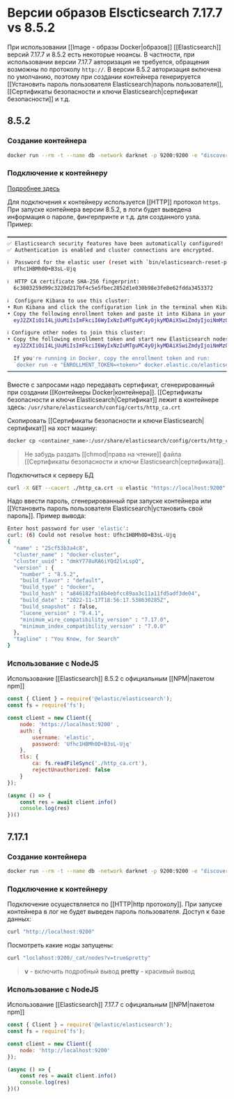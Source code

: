 # Версии образов Elscticsearch 7.17.7 vs 8.5.2

При использовании [[Image - образы Docker|образов]] [[Elasticsearch]] версий 7.17.7 и 8.5.2 есть некоторые нюансы. В частности, при использовании версии 7.17.7 авторизация не требуется, обращения возможны по протоколу `http://`. В версии 8.5.2 авторизация включена по умолчанию, поэтому при создании контейнера генерируется [[Установить пароль пользователя Elasticsearch|пароль пользователя]], [[Сертификаты безопасности и ключи Elasticsearch|сертификат безопасности]] и т.д.

## 8.5.2

### Создание контейнера

```bash
docker run --rm -t --name db -network darknet -p 9200:9200 -e "discovery.type=single-node" --memory=512m elasticsearch:8.5.2
```

### Подключение к контейнеру

[Подробнее здесь](https://www.elastic.co/guide/en/elasticsearch/reference/current/docker.html#docker-cli-run-dev-mode)

Для подключения к контейнеру используется [[HTTP]] протокол `https`. При запуске контейнера версии 8.5.2, в логи будет выведена информация о пароле, фингерпринте и т.д. для созданного узла. Пример:

```bash
━━━━━━━━━━━━━━━━━━━━━━━━━━━━━━━━━━━━━━━━━━━━━━━━━━━━━━━━━━━━━━━━━━━━━━━━━━━━━━━━━
✅ Elasticsearch security features have been automatically configured!
✅ Authentication is enabled and cluster connections are encrypted.

ℹ️  Password for the elastic user (reset with `bin/elasticsearch-reset-password -u elastic`):
  Ufhc1HBMh0D+B3sL-Ujq

ℹ️  HTTP CA certificate SHA-256 fingerprint:
  6c3803259d99c3220d217bf4c5e5fbec2852d1e030b98e3fe8e62fdda3453372

ℹ️  Configure Kibana to use this cluster:
• Run Kibana and click the configuration link in the terminal when Kibana starts.
• Copy the following enrollment token and paste it into Kibana in your browser (valid for the next 30 minutes):
  eyJ2ZXIiOiI4LjUuMiIsImFkciI6WyIxNzIuMTguMC4yOjkyMDAiXSwiZmdyIjoiNmMzODAzMjU5ZDk5YzMyMjBkMjE3YmY0YzVlNWZiZWMyODUyZDFlMDMwYjk4ZTNmZThlNjJmZGRhMzQ1MzM3MiIsImtleSI6IlhPUDczSVFCOG5IT0YtOUdydy1lOlJCQWlTdGU0UWNLaTFKVnROeTk3TGcifQ==

ℹ️ Configure other nodes to join this cluster:
• Copy the following enrollment token and start new Elasticsearch nodes with `bin/elasticsearch --enrollment-token <token>` (valid for the next 30 minutes):
  eyJ2ZXIiOiI4LjUuMiIsImFkciI6WyIxNzIuMTguMC4yOjkyMDAiXSwiZmdyIjoiNmMzODAzMjU5ZDk5YzMyMjBkMjE3YmY0YzVlNWZiZWMyODUyZDFlMDMwYjk4ZTNmZThlNjJmZGRhMzQ1MzM3MiIsImtleSI6Ilh1UDczSVFCOG5IT0YtOUdyd19XOnNqeXM5UVNUUkgya3B2amtxWGJzSncifQ==

  If you're running in Docker, copy the enrollment token and run:
  `docker run -e "ENROLLMENT_TOKEN=<token>" docker.elastic.co/elasticsearch/elasticsearch:8.5.2`
━━━━━━━━━━━━━━━━━━━━━━━━━━━━━━━━━━━━━━━━━━━━━━━━━━━━━━━━━━━━━━━━━━━━━━━━━━━━━━━━━
```

Вместе с запросами надо передавать сертификат, сгенерированный при создании [[Контейнеры Docker|контейнера]]. [[Сертификаты безопасности и ключи Elasticsearch|Сертификат]]  лежит в контейнере здесь: `/usr/share/elasticsearch/config/certs/http_ca.crt`

 Скопировать [[Сертификаты безопасности и ключи Elasticsearch|сертификат]] на хост машину:

```bash
docker cp <container_name>:/usr/share/elasticsearch/config/certs/http_ca.crt .
```

>Не забудь раздать [[chmod|права на чтение]] файла [[Сертификаты безопасности и ключи Elasticsearch|сертификата]].

Подключиться к серверу БД

```bash
curl -X GET --cacert ./http_ca.crt -u elastic "https://localhost:9200"
```

Надо ввести пароль, сгенерированный при запуске контейнера или [[Установить пароль пользователя Elasticsearch|установить свой пароль]].
Пример вывода:
```bash
Enter host password for user 'elastic':
curl: (6) Could not resolve host: Ufhc1HBMh0D+B3sL-Ujq
{
  "name" : "25cf53b3a4c8",
  "cluster_name" : "docker-cluster",
  "cluster_uuid" : "dmkY778uRA6iYQd2lxLspQ",
  "version" : {
    "number" : "8.5.2",
    "build_flavor" : "default",
    "build_type" : "docker",
    "build_hash" : "a846182fa16b4ebfcc89aa3c11a11fd5adf3de04",
    "build_date" : "2022-11-17T18:56:17.538630285Z",
    "build_snapshot" : false,
    "lucene_version" : "9.4.1",
    "minimum_wire_compatibility_version" : "7.17.0",
    "minimum_index_compatibility_version" : "7.0.0"
  },
  "tagline" : "You Know, for Search"
}

```

### Использование с NodeJS

Использование [[Elasticsearch]] 8.5.2 с официальным [[NPM|пакетом npm]]

```js
const { Client } = require('@elastic/elasticsearch');
const fs = require('fs');

const client = new Client({
	node: 'https://localhost:9200' ,
	auth: {
		username: 'elastic',
		password: 'Ufhc1HBMh0D+B3sL-Ujq'
	},
	tls: {
		ca: fs.readFileSync('./http_ca.crt'),
		rejectUnauthorized: false
	}
});

(async () => {
	const res = await client.info()
	console.log(res)
})()
```


## 7.17.1

### Создание контейнера

```bash
docker run --rm -t --name db -network darknet -p 9200:9200 -e "discovery.type=single-node" --memory=512m elasticsearch:7.17.7
```

### Подключение к контейнеру

Подключение осуществляется по [[HTTP|http протоколу]]. При запуске контейнера в лог не будет выведен пароль пользователя. Доступ к базе данных:
```bash
curl "http://localhost:9200"
```

Посмотреть какие ноды запущены:
```bash
curl "loclahost:9200/_cat/nodes?v=true&pretty"
```

>**v** - включить подробный вывод
>**pretty** - красивый вывод

### Использование с NodeJS

Использование [[Elasticsearch]] 7.17.7 с официальным [[NPM|пакетом npm]]

```js
const { Client } = require('@elastic/elasticsearch');
const fs = require('fs');

const client = new Client({
	node: 'http://localhost:9200'
});

(async () => {
	const res = await client.info()
	console.log(res)
})()
```

